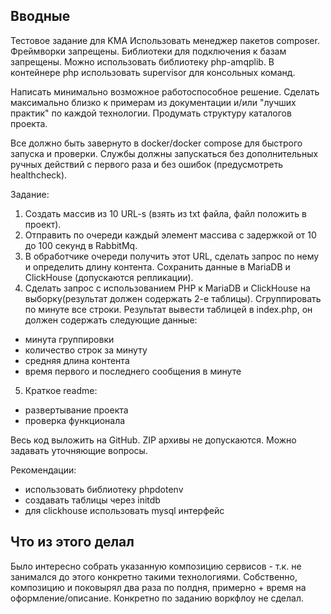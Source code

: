 Вводные
---------

Тестовое задание для KMA
Использовать менеджер пакетов composer. Фреймворки запрещены. Библиотеки для
подключения к базам запрещены. Можно использовать библиотеку php-amqplib. В
контейнере php использовать supervisor для консольных команд.

Написать минимально возможное работоспособное решение. Сделать максимально
близко к примерам из документации и/или "лучших практик" по каждой технологии.
Продумать структуру каталогов проекта.

Все должно быть завернуто в docker/docker compose для быстрого запуска и проверки.
Службы должны запускаться без дополнительных ручных действий с первого раза и
без ошибок (предусмотреть healthcheck).

Задание:
1. Создать массив из 10 URL-s (взять из txt файла, файл положить в проект).
2. Отправить по очереди каждый элемент массива с задержкой от 10 до 100 секунд в
   RabbitMq.
3. В обработчике очереди получить этот URL, сделать запрос по нему и определить
   длину контента. Сохранить данные в MariaDB и ClickHouse (допускаются репликации).
4. Сделать запрос с использованием PHP к MariaDB и ClickHouse на выборку(результат
   должен содержать 2-е таблицы). Сгруппировать по минуте все строки. Результат
   вывести таблицей в index.php, он должен содержать следующие данные:
- минута группировки
- количество строк за минуту
- средняя длина контента
- время первого и последнего сообщения в минуте
5. Краткое readme:
- развертывание проекта
- проверка функционала

Весь код выложить на GitHub. ZIP архивы не допускаются.
  Можно задавать уточняющие вопросы.

Рекомендации:
- использовать библиотеку phpdotenv
- создавать таблицы через initdb
- для clickhouse использовать mysql интерфейс


Что из этого делал
-------------------

Было интересно собрать указанную композицию сервисов - т.к. не занимался до этого конкретно такими технологиями.
Собственно, композицию и поковырял два раза по полдня, примерно + время на оформление/описание.
Конкретно по заданию воркфлоу не сделал.